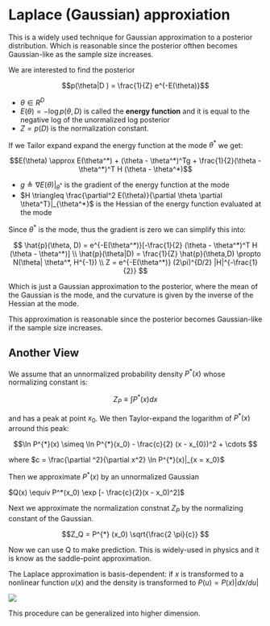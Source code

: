 # Laplace (Gaussian) approxiation

This is a widely used technique for Gaussian approximation to a posterior distribution. Which is reasonable since the posterior ofthen becomes Gaussian-like as the sample size increases.

We are interested to find the posterior

$$p(\theta|D ) = \frac{1}{Z} e^{-E(\theta)}$$

* $\theta \in R^D$ 
* $E(\theta) = - \log p(\theta,D)$ is called the **energy function** and it is equal to the negative log of the unormalized log posterior
*  $Z = p(D)$ is the normalization constant.


If we Tailor expand expand the energy function at the mode $\theta^*$ we get:

$$E(\theta) \approx E(\theta^*) + (\theta - \theta^*)^Tg + \frac{1}{2}(\theta - \theta^*)^T H (\theta - \theta^*)$$

* $g \triangleq \nabla E(\theta)|_{\theta^*}$ is the gradient of the energy function at the mode
* $H \triangleq \frac{\partial^2 E(\theta)}{\partial \theta \partial \theta^T}|_{\theta^*}$ is the Hessian of the energy function evaluated at the mode

Since $\theta^*$ is the mode, thus the gradient is zero we can simplify this into:

$$
\hat{p}(\theta, D) = e^{-E(\theta^*)}[-\frac{1}{2} (\theta - \theta^*)^T H (\theta - \theta^*)]  \\
\hat{p}(\theta|D) = \frac{1}{Z} \hat{p}(\theta,D) \propto N(\theta| \theta^*, H^{-1}) \\
Z = e^{-E(\theta^*)} (2\pi)^{D/2} |H|^{-\frac{1}{2}}
$$

Which is just a Gaussian approximation to the posterior, where the mean of the Gaussian is the mode, and the curvature is given by the inverse of the Hessian at the mode.

This approximation is reasonable since the posterior becomes Gaussian-like if the sample size increases.

## Another View
We assume that an unnormalized probability density $P^*(x)$ whose normalizing constant is:

$$Z_P \equiv \int P^* (x)dx$$

and has a peak at point $x_0$. We then Taylor-expand the logarithm of $P^*(x)$ arround this peak:

$$\ln P^{*}(x) \simeq \ln P^{*}(x_0) - \frac{c}{2} (x - x_{0})^2 + \cdots $$

where $c = \frac{\partial ^2}{\partial x^2} \ln P^{*}(x)|_{x = x_0}$

Then we approximate $P^*(x)$ by an unnormalized Gaussian

$Q(x) \equiv P^*(x_0) \exp [- \frac{c}{2}(x - x_0)^2]$

Next we approximate the normalization constnat $Z_P$ by the normalizing constant of the Gaussian.

$$Z_Q = P^{*} (x_0) \sqrt{\frac{2 \pi}{c}} $$

Now we can use Q to make prediction. This is widely-used in physics and it is know as the saddle-point approximation.

The Laplace approximation is basis-dependent: if $x$ is transformed to a nonlinear function $u(x)$ and the density is transformed to $P (u) = P (x) |dx/du|$

![](../.images/machine_learning/gaussian_approximation.png)

This procedure can be generalized into higher dimension.